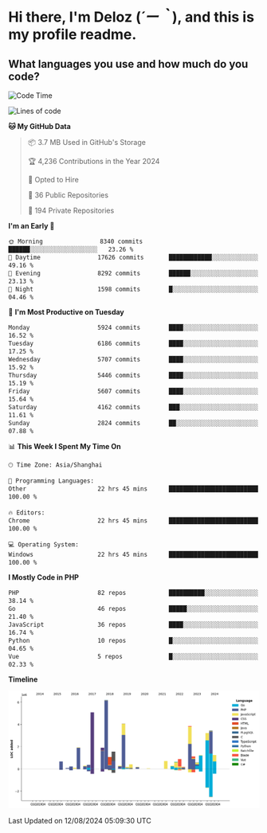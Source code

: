 # **Hi there, I'm Deloz (*´ー｀*), and this is my profile readme.**

## **What languages you use and how much do you code?**

<!--START_SECTION:waka-->
![Code Time](http://img.shields.io/badge/Code%20Time-4%2C542%20hrs%2024%20mins-blue)

![Lines of code](https://img.shields.io/badge/From%20Hello%20World%20I%27ve%20Written-41.7%20million%20lines%20of%20code-blue)

**🐱 My GitHub Data** 

> 📦 3.7 MB Used in GitHub's Storage 
 > 
> 🏆 4,236 Contributions in the Year 2024
 > 
> 💼 Opted to Hire
 > 
> 📜 36 Public Repositories 
 > 
> 🔑 194 Private Repositories 
 > 
**I'm an Early 🐤** 

```text
🌞 Morning                8340 commits        ██████░░░░░░░░░░░░░░░░░░░   23.26 % 
🌆 Daytime                17626 commits       ████████████░░░░░░░░░░░░░   49.16 % 
🌃 Evening                8292 commits        ██████░░░░░░░░░░░░░░░░░░░   23.13 % 
🌙 Night                  1598 commits        █░░░░░░░░░░░░░░░░░░░░░░░░   04.46 % 
```
📅 **I'm Most Productive on Tuesday** 

```text
Monday                   5924 commits        ████░░░░░░░░░░░░░░░░░░░░░   16.52 % 
Tuesday                  6186 commits        ████░░░░░░░░░░░░░░░░░░░░░   17.25 % 
Wednesday                5707 commits        ████░░░░░░░░░░░░░░░░░░░░░   15.92 % 
Thursday                 5446 commits        ████░░░░░░░░░░░░░░░░░░░░░   15.19 % 
Friday                   5607 commits        ████░░░░░░░░░░░░░░░░░░░░░   15.64 % 
Saturday                 4162 commits        ███░░░░░░░░░░░░░░░░░░░░░░   11.61 % 
Sunday                   2824 commits        ██░░░░░░░░░░░░░░░░░░░░░░░   07.88 % 
```


📊 **This Week I Spent My Time On** 

```text
🕑︎ Time Zone: Asia/Shanghai

💬 Programming Languages: 
Other                    22 hrs 45 mins      █████████████████████████   100.00 % 

🔥 Editors: 
Chrome                   22 hrs 45 mins      █████████████████████████   100.00 % 

💻 Operating System: 
Windows                  22 hrs 45 mins      █████████████████████████   100.00 % 
```

**I Mostly Code in PHP** 

```text
PHP                      82 repos            ██████████░░░░░░░░░░░░░░░   38.14 % 
Go                       46 repos            █████░░░░░░░░░░░░░░░░░░░░   21.40 % 
JavaScript               36 repos            ████░░░░░░░░░░░░░░░░░░░░░   16.74 % 
Python                   10 repos            █░░░░░░░░░░░░░░░░░░░░░░░░   04.65 % 
Vue                      5 repos             █░░░░░░░░░░░░░░░░░░░░░░░░   02.33 % 
```



**Timeline**

![Lines of Code chart](https://raw.githubusercontent.com/deloz/deloz/main/assets/bar_graph.png)


 Last Updated on 12/08/2024 05:09:30 UTC
<!--END_SECTION:waka-->
